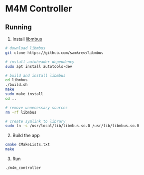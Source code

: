 # M4M Controller
## Running
1. Install [libmbus](https://github.com/samkrew/libmbus)
```bash
# download libmbus
git clone https://github.com/samkrew/libmbus

# install autoheader dependency
sudo apt install autotools-dev

# build and install libmbus
cd libmbus
./build.sh
make
sudo make install
cd ..

# remove unnecessary sources
rm -rf libmbus

# create symlink to library
sudo ln -s /usr/local/lib/libmbus.so.0 /usr/lib/libmbus.so.0
```

2. Build the app
```bash
cmake CMakeLists.txt
make
```

3. Run
```bash
./m4m_controller
```